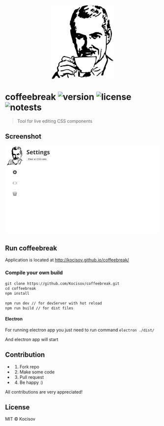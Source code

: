 <p align="center">
  <img src="https://raw.githubusercontent.com/Kocisov/coffeebreak/master/static/coffeebreak.png" alt="" width="200">
</p>

# coffeebreak ![version](https://img.shields.io/badge/version-0.1.7-brightgreen.svg) ![license](https://img.shields.io/badge/license-MIT-blue.svg) ![notests](https://img.shields.io/badge/yet-true-ff69b4.svg)
> Tool for live editing CSS components

## Screenshot
<img src="https://raw.githubusercontent.com/Kocisov/coffeebreak/master/static/coffeebreak.gif" alt="">

## Run coffeebreak
Application is located at http://kocisov.github.io/coffeebreak/

### Compile your own build
```
git clone https://github.com/Kocisov/coffeebreak.git
cd coffeebreak
npm install

npm run dev // for devServer with hot reload
npm run build // for dist files
```

#### Electron
For running electron app you just need to run command ```electron ./dist/```

And electron app will start

## Contribution
* 1. Fork repo
* 2. Make some code
* 3. Pull request
* 4. Be happy :)

All contributions are very appreciated!

## License
MIT &copy; Kocisov
